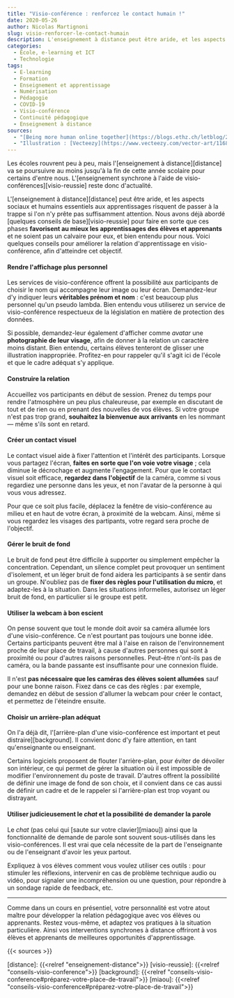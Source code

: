 ```yaml
---
title: "Visio-conférence : renforcez le contact humain !"
date: 2020-05-26
author: Nicolas Martignoni
slug: visio-renforcer-le-contact-humain
description: L'enseignement à distance peut être aride, et les aspects sociaux et humains essentiels aux apprentissages risquent de passer à la trappe si l'on n'y prête pas suffisamment attention. Voici quelques conseils pour améliorer ce contact.
categories:
  - École, e-learning et ICT
  - Technologie
tags:
  - E-learning
  - Formation
  - Enseignement et apprentissage
  - Numérisation
  - Pédagogie
  - COVID-19
  - Visio-conférence
  - Continuité pédagogique
  - Enseignement à distance
sources:
  - "[Being more human online together](https://blogs.ethz.ch/letblog/2020/05/19/being-more-human-online-together/)."
  - "Illustration : [Vecteezy](https://www.vecteezy.com/vector-art/116828-free-vector-illustrations)."
---
```

Les écoles rouvrent peu à peu, mais l'[enseignement à distance][distance] va se poursuivre au moins jusqu'à la fin de cette année scolaire pour certains d'entre nous. L'[enseignement synchrone à l'aide de visio-conférences][visio-reussie] reste donc d'actualité.

L'[enseignement à distance][distance] peut être aride, et les aspects sociaux et humains essentiels aux apprentissages risquent de passer à la trappe si l'on n'y prête pas suffisamment attention. Nous avons déjà abordé [quelques conseils de base][visio-reussie] pour faire en sorte que ces phases __favorisent au mieux les apprentissages des élèves et apprenants__ et ne soient pas un calvaire pour eux, et bien entendu pour nous. Voici quelques conseils pour améliorer la relation d'apprentissage en visio-conférence, afin d'atteindre cet objectif.

<!--more-->

#### Rendre l'affichage plus personnel

Les services de visio-conférence offrent la possibilité aux participants de choisir le nom qui accompagne leur image ou leur écran. Demandez-leur d'y indiquer leurs __véritables prénom et nom__ : c'est beaucoup plus personnel qu'un pseudo lambda. Bien entendu vous utiliserez un service de visio-conférence respectueux de la législation en matière de protection des données.

Si possible, demandez-leur également d'afficher comme _avatar_ une __photographie de leur visage__, afin de donner à la relation un caractère moins distant. Bien entendu, certains élèves tenteront de glisser une illustration inappropriée. Profitez-en pour rappeler qu'il s'agit ici de l'école et que le cadre adéquat s'y applique.

#### Construire la relation

Accueillez vos participants en début de session. Prenez du temps pour rendre l'atmosphère un peu plus chaleureuse, par exemple en discutant de tout et de rien ou en prenant des nouvelles de vos élèves. Si votre groupe n'est pas trop grand, __souhaitez la bienvenue aux arrivants__ en les nommant — même s'ils sont en retard.

#### Créer un contact visuel

Le contact visuel aide à fixer l'attention et l'intérêt des participants. Lorsque vous partagez l'écran, __faites en sorte que l'on voie votre visage__ ; cela diminue le décrochage et augmente l'engagement. Pour que le contact visuel soit efficace, __regardez dans l'objectif__ de la caméra, comme si vous regardiez une personne dans les yeux, et non l'avatar de la personne à qui vous vous adressez.

Pour que ce soit plus facile, déplacez la fenêtre de visio-conférence au milieu et en haut de votre écran, à proximité de la webcam. Ainsi, même si vous regardez les visages des partipants, votre regard sera proche de l'objectif.

#### Gérer le bruit de fond

Le bruit de fond peut être difficile à supporter ou simplement empêcher la concentration. Cependant, un silence complet peut provoquer un sentiment d'isolement, et un léger bruit de fond aidera les participants à se sentir dans un groupe. N'oubliez pas de __fixer des règles pour l'utilisation du micro__, et adaptez-les à la situation. Dans les situations informelles, autorisez un léger bruit de fond, en particulier si le groupe est petit.

#### Utiliser la webcam à bon escient

On pense souvent que tout le monde doit avoir sa caméra allumée lors d'une visio-conférence. Ce n'est pourtant pas toujours une bonne idée. Certains participants peuvent être mal à l'aise en raison de l'environnement proche de leur place de travail, à cause d'autres personnes qui sont à proximité ou pour d'autres raisons personnelles. Peut-être n'ont-ils pas de caméra, ou la bande passante est insuffisante pour une connexion fluide.

Il n'est __pas nécessaire que les caméras des élèves soient allumées__ sauf pour une bonne raison. Fixez dans ce cas des règles : par exemple, demandez en début de session d'allumer la webcam pour créer le contact, et permettez de l'éteindre ensuite.

#### Choisir un arrière-plan adéquat

On l'a déjà dit, l'[arrière-plan d'une visio-conférence est important et peut distraire][background]. Il convient donc d'y faire attention, en tant qu'enseignante ou enseignant.

Certains logiciels proposent de flouter l'arrière-plan, pour éviter de dévoiler son intérieur, ce qui permet de gérer la situation où il est impossible de modifier l'environnement du poste de travail. D'autres offrent la possibilité de définir une image de fond de son choix, et il convient dans ce cas aussi de définir un cadre et de le rappeler si l'arrière-plan est trop voyant ou distrayant.

<!--
#### Faire attention au mouvement

Si vos élèves utilisent des tablettes ou des smartphones avec la webcam allumée, il est probable qu'ils bougeront. Comme le mouvement attire l'œil, demandez-leur dans ce cas de désactiver leur caméra, surtout quand ils se déplacent, pour éviter de distraire les autres participants.

 -->

#### Utiliser judicieusement le _chat_ et la possibilité de demander la parole

Le _chat_ (pas celui qui [saute sur votre clavier][miaou]) ainsi que la fonctionnalité de demande de parole sont souvent sous-utilisés dans les visio-conférences. Il est vrai que cela nécessite de la part de l'enseignante ou de l'enseignant d'avoir les yeux partout.

Expliquez à vos élèves comment vous voulez utiliser ces outils : pour stimuler les réflexions, intervenir en cas de problème technique audio ou vidéo, pour signaler une incompréhension ou une question, pour répondre à un sondage rapide de feedback, etc.

----

Comme dans un cours en présentiel, votre personnalité est votre atout maître pour développer la relation pédagogique avec vos élèves ou apprenants. Restez vous-même, et adaptez vos pratiques à la situation particulière. Ainsi vos interventions synchrones à distance offriront à vos élèves et apprenants de meilleures opportunités d'apprentissage.

{{< sources >}}

  [distance]: {{<relref "enseignement-distance">}}
  [visio-reussie]: {{<relref "conseils-visio-conference">}}
  [background]: {{<relref "conseils-visio-conference#préparez-votre-place-de-travail">}}
  [miaou]: {{<relref "conseils-visio-conference#préparez-votre-place-de-travail">}}
